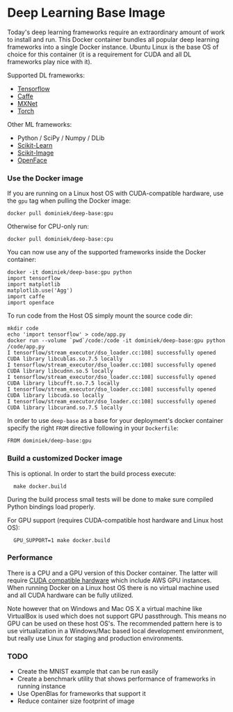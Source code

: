 
# Deep Learning Base Image

Today's deep learning frameworks require an extraordinary amount of work to install and run. This Docker container bundles all popular deep learning frameworks into a single Docker instance. Ubuntu Linux is the base OS of choice for this container (it is a requirement for CUDA and all DL frameworks play nice with it).

Supported DL frameworks:

- [Tensorflow](https://www.tensorflow.org/)
- [Caffe](http://caffe.berkeleyvision.org/)
- [MXNet](http://mxnet.readthedocs.io/en/latest/)
- [Torch](http://torch.ch/)

Other ML frameworks:

- Python / SciPy / Numpy / DLib
- [Scikit-Learn](http://scikit-learn.org/stable/)
- [Scikit-Image](http://scikit-image.org/)
- [OpenFace](https://cmusatyalab.github.io/openface/)

### Use the Docker image

If you are running on a Linux host OS with CUDA-compatible hardware, use the `gpu` tag when pulling the Docker image:

```
docker pull dominiek/deep-base:gpu
```

Otherwise for CPU-only run:

```
docker pull dominiek/deep-base:cpu
```

You can now use any of the supported frameworks inside the Docker container:

```
docker -it dominiek/deep-base:gpu python
import tensorflow
import matplotlib
matplotlib.use('Agg')
import caffe
import openface
```

To run code from the Host OS simply mount the source code dir:
```
mkdir code
echo 'import tensorflow' > code/app.py
docker run --volume `pwd`/code:/code -it dominiek/deep-base:gpu python /code/app.py
I tensorflow/stream_executor/dso_loader.cc:108] successfully opened CUDA library libcublas.so.7.5 locally
I tensorflow/stream_executor/dso_loader.cc:108] successfully opened CUDA library libcudnn.so.5 locally
I tensorflow/stream_executor/dso_loader.cc:108] successfully opened CUDA library libcufft.so.7.5 locally
I tensorflow/stream_executor/dso_loader.cc:108] successfully opened CUDA library libcuda.so locally
I tensorflow/stream_executor/dso_loader.cc:108] successfully opened CUDA library libcurand.so.7.5 locally
```

In order to use `deep-base` as a base for your deployment's docker container specify the right `FROM` directive following in your `Dockerfile`:

```
FROM dominiek/deep-base:gpu
```

### Build a customized Docker image

This is optional. In order to start the build process execute:

```
  make docker.build
```

During the build process small tests will be done to make sure compiled Python bindings load properly.

For GPU support (requires CUDA-compatible host hardware and Linux host OS):

```
  GPU_SUPPORT=1 make docker.build
```

### Performance

There is a CPU and a GPU version of this Docker container. The latter will require [CUDA compatible hardware](https://developer.nvidia.com/cuda-gpus) which include AWS GPU instances. When running Docker on a Linux host OS there is no virtual machine used and all CUDA hardware can be fully utilized.

Note however that on Windows and Mac OS X a virtual machine like VirtualBox is used which does not support GPU passthrough. This means no GPU can be used on these host OS's. The recommended pattern here is to use virtualization in a Windows/Mac based local development environment, but really use Linux for staging and production environments.

### TODO

- Create the MNIST example that can be run easily
- Create a benchmark utility that shows performance of frameworks in running instance
- Use OpenBlas for frameworks that support it
- Reduce container size footprint of image
